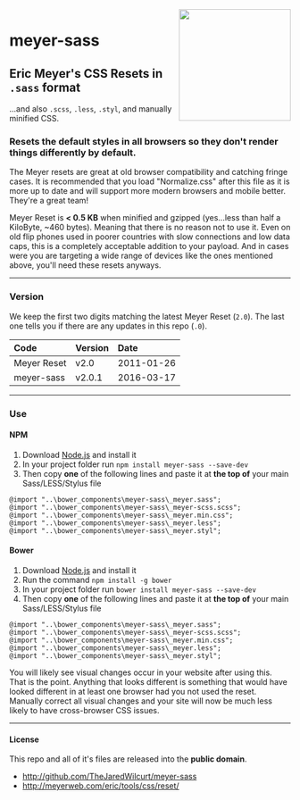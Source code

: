 <img src="http://i.imgur.com/jlVfuJA.png" align="right" width="200" />

# meyer-sass
## Eric Meyer's CSS Resets in `.sass` format

...and also `.scss`, `.less`, `.styl`, and manually minified CSS.

### Resets the default styles in all browsers so they don't render things differently by default.

The Meyer resets are great at old browser compatibility and catching fringe cases. It is recommended that you load "Normalize.css" after this file as it is more up to date and will support more modern browsers and mobile better. They're a great team!

Meyer Reset is **< 0.5 KB** when minified and gzipped (yes...less than half a KiloByte, ~460 bytes). Meaning that there is no reason not to use it. Even on old flip phones used in poorer countries with slow connections and low data caps, this is a completely acceptable addition to your payload. And in cases were you are targeting a wide range of devices like the ones mentioned above, you'll need these resets anyways.

* * *

### Version

We keep the first two digits matching the latest Meyer Reset (`2.0`). The last one tells you if there are any updates in this repo (`.0`).

Code        | Version | Date
:--         | :--     | :--
Meyer Reset | v2.0    | 2011-01-26
meyer-sass  | v2.0.1  | 2016-03-17

* * *

### Use

#### NPM

1. Download [Node.js](http://nodejs.org) and install it
2. In your project folder run `npm install meyer-sass --save-dev`
3. Then copy **one** of the following lines and paste it at **the top of** your main Sass/LESS/Stylus file

```
@import "..\bower_components\meyer-sass\_meyer.sass";
@import "..\bower_components\meyer-sass\_meyer-scss.scss";
@import "..\bower_components\meyer-sass\_meyer.min.css";
@import "..\bower_components\meyer-sass\_meyer.less";
@import "..\bower_components\meyer-sass\_meyer.styl";
```

#### Bower

1. Download [Node.js](http://nodejs.org) and install it
2. Run the command `npm install -g bower`
3. In your project folder run `bower install meyer-sass --save-dev`
4. Then copy **one** of the following lines and paste it at **the top of** your main Sass/LESS/Stylus file

```
@import "..\bower_components\meyer-sass\_meyer.sass";
@import "..\bower_components\meyer-sass\_meyer-scss.scss";
@import "..\bower_components\meyer-sass\_meyer.min.css";
@import "..\bower_components\meyer-sass\_meyer.less";
@import "..\bower_components\meyer-sass\_meyer.styl";
```

You will likely see visual changes occur in your website after using this. That is the point. Anything that looks different is something that would have looked different in at least one browser had you not used the reset. Manually correct all visual changes and your site will now be much less likely to have cross-browser CSS issues.

* * *

#### License

This repo and all of it's files are released into the **public domain**.

* http://github.com/TheJaredWilcurt/meyer-sass
* http://meyerweb.com/eric/tools/css/reset/
